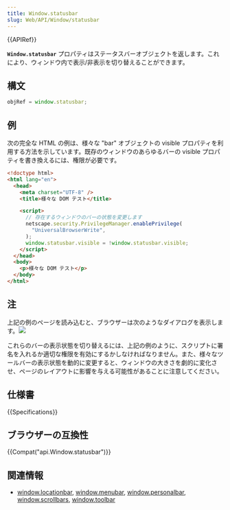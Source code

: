 ```yaml
---
title: Window.statusbar
slug: Web/API/Window/statusbar
---
```


{{APIRef}}

**`Window.statusbar`** プロパティはステータスバーオブジェクトを返します。これにより、ウィンドウ内で表示/非表示を切り替えることができます。

## 構文

```js
objRef = window.statusbar;
```

## 例

次の完全な HTML の例は、様々な "bar" オブジェクトの visible プロパティを利用する方法を示しています。既存のウィンドウのあらゆるバーの visible プロパティを書き換えるには、権限が必要です。

```html
<!doctype html>
<html lang="en">
  <head>
    <meta charset="UTF-8" />
    <title>様々な DOM テスト</title>

    <script>
      // 存在するウィンドウのバーの状態を変更します
      netscape.security.PrivilegeManager.enablePrivilege(
        "UniversalBrowserWrite",
      );
      window.statusbar.visible = !window.statusbar.visible;
    </script>
  </head>
  <body>
    <p>様々な DOM テスト</p>
  </body>
</html>
```

## 注

上記の例のページを読み込むと、ブラウザーは次のようなダイアログを表示します。![](modify_any_open_window_dialog.png)

これらのバーの表示状態を切り替えるには、上記の例のように、スクリプトに署名を入れるか適切な権限を有効にするかしなければなりません。また、様々なツールバーの表示状態を動的に変更すると、ウィンドウの大きさを劇的に変化させ、ページのレイアウトに影響を与える可能性があることに注意してください。

## 仕様書

{{Specifications}}

## ブラウザーの互換性

{{Compat("api.Window.statusbar")}}

## 関連情報

- [window.locationbar](/ja/docs/Web/API/Window/locationbar), [window.menubar](/ja/docs/Web/API/Window/menubar), [window.personalbar](/ja/docs/Web/API/Window/personalbar), [window.scrollbars](/ja/docs/Web/API/Window/scrollbars), [window.toolbar](/ja/docs/Web/API/Window/toolbar)
